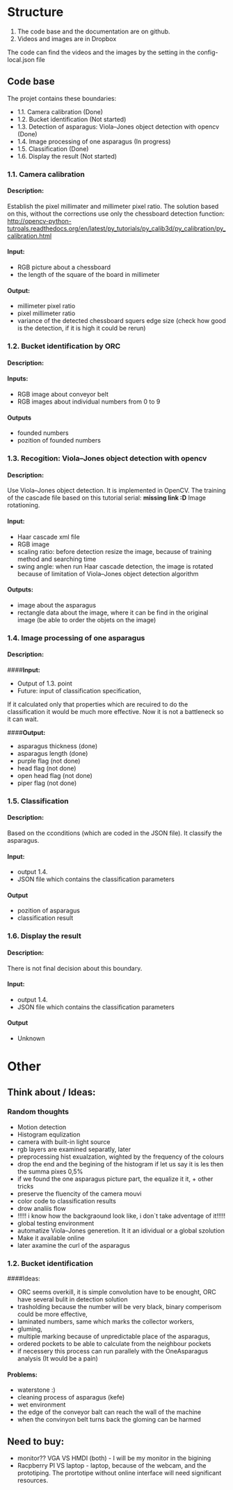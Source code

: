 # Structure
1. The code base and the documentation are on github.
2. Videos and images are in Dropbox

The code can find the videos and the images by the setting in the config-local.json file


## Code base
The projet contains these boundaries:

- 1.1. Camera calibration (Done)
- 1.2. Bucket identification (Not started)
- 1.3. Detection of asparagus: Viola–Jones object detection with opencv (Done)
- 1.4. Image processing of one asparagus (In progress)
- 1.5. Classification (Done)
- 1.6. Display the result (Not started)


### 1.1. Camera calibration

#### Description:
Establish the pixel millimater and millimeter pixel ratio.
The solution based on this, without the corrections use only the chessboard detection function:
http://opencv-python-tutroals.readthedocs.org/en/latest/py_tutorials/py_calib3d/py_calibration/py_calibration.html

#### Input:
- RGB picture about a chessboard
- the length of the square of the board in millimeter

#### Output:
- millimeter pixel ratio
- pixel millimeter ratio
- variance of the detected chessboard squers edge size (check how good is the detection, if it is high it could be rerun)


### 1.2. Bucket identification by ORC

#### Description:


#### **Inputs:**
- RGB image about conveyor belt
- RGB images about individual numbers from 0 to 9

#### **Outputs**
- founded numbers
- pozition of founded numbers


### 1.3. Recogition: Viola–Jones object detection with opencv

#### Description:
Use Viola–Jones object detection. It is implemented in OpenCV. The training of the cascade file based on this tutorial serial: **missing link :D**
Image rotationing.

#### **Input:**
- Haar cascade xml file
- RGB image
- scaling ratio: before detection resize the image, because of training method and searching time
- swing angle: when run Haar cascade detection, the image is rotated because of limitation of Viola–Jones object detection algorithm

#### **Outputs:**
- image about the asparagus
- rectangle data about the image, where it can be find in the original image (be able to order the objets on the image)


### 1.4. Image processing of one asparagus

#### Description:


####**Input:**
- Output of 1.3. point
- Future: input of classification specification,

If it calculated only that properties which are recuired to do the classification it would be much more effective. Now it is not a battleneck so it can wait.

####**Output:**
- asparagus thickness (done)
- asparagus length (done)
- purple flag (not done)
- head flag (not done)
- open head flag (not done)
- piper flag (not done)


### 1.5. Classification

#### Description:
Based on the cconditions (which are coded in the JSON file). It classify the asparagus.

####  Input:
- output 1.4.
- JSON file which contains the classification parameters

#### Output
- pozition of asparagus
- classification result


### 1.6. Display the result

#### Description:
There is not final decision about this boundary.

#### Input:
- output 1.4.
- JSON file which contains the classification parameters

#### Output
- Unknown


# Other
## Think about / Ideas:
### Random thoughts
- Motion detection
- Histogram equlization
- camera with built-in light source
- rgb layers are examined separatly, later
- preprocessing hist exualzation, wighted by the frequency of the colours
- drop the end and the begining of the histogram if let us say it is les then the summa pixes 0,5%
- if we found the one asparagus picture part, the equalize it it, + other tricks
- preserve the fluencity of the camera mouvi
- color code to classification results
- drow analiis flow
- !!!!! i know how the backgraound look like, i don`t take adventage of it!!!!!
- global testing environment
- automatize Viola–Jones generetion. It it an idividual or a global szolution
- Make it available online
- later axamine the curl of the asparagus


### 1.2. Bucket identification

####Ideas:
- ORC seems overkill, it is simple convolution have to be enought, ORC have several bulit in detection solution
- trasholding because the number will be very black, binary comperisom could be more effective,
- laminated numbers, same which marks the collector workers,
- gluming,
- multiple marking because of unpredictable place of the asparagus,
- ordered pockets to be able to calculate from the neighbour pockets
- if necessery this process can run parallely with the OneAsparagus analysis (It would be a pain)


#### Problems:
- waterstone :)
- cleaning process of asparagus (kefe)
- wet environment
- the edge of the conveyor balt can reach the wall of the machine
- when the convinyon belt turns back the gloming can be harmed



## Need to buy:
- monitor?? VGA VS HMDI (both) - I will be my monitor in the bigining
- Racpberry PI VS laptop - laptop, because of the webcam, and the prototiping. The prortotipe without online interface will need significant resources.
